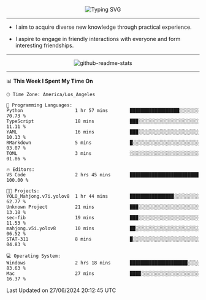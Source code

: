 <p align="center">
  <img src="https://readme-typing-svg.demolab.com?font=Fira+Code&weight=500&size=32&duration=2500&pause=1600&center=true&vCenter=true&random=false&width=1024&height=64&lines=Hi+there+%F0%9F%91%8B;I'm+delighted+you+could+make+it+here+%F0%9F%8E%89;I'm+Harry%2C+a+college+student+still+finding+my+way" alt="Typing SVG" />
</p>


---


- I aim to acquire diverse new knowledge through practical experience.

- I aspire to engage in friendly interactions with everyone and form interesting friendships.


---


<p align="center">
  <img src="https://github-readme-stats.vercel.app/api?username=Harry-Jing&show_icons=true" alt="github-readme-stats"/>
</p>


---

<!--START_SECTION:waka-->
📊 **This Week I Spent My Time On** 

```text
🕑︎ Time Zone: America/Los_Angeles

💬 Programming Languages: 
Python                   1 hr 57 mins        ██████████████████░░░░░░░   70.73 % 
TypeScript               18 mins             ███░░░░░░░░░░░░░░░░░░░░░░   11.11 % 
YAML                     16 mins             ███░░░░░░░░░░░░░░░░░░░░░░   10.13 % 
RMarkdown                5 mins              █░░░░░░░░░░░░░░░░░░░░░░░░   03.07 % 
TOML                     3 mins              ░░░░░░░░░░░░░░░░░░░░░░░░░   01.86 % 

🔥 Editors: 
VS Code                  2 hrs 45 mins       █████████████████████████   100.00 % 

🐱‍💻 Projects: 
YOLO_Mahjong.v7i.yolov8  1 hr 44 mins        ████████████████░░░░░░░░░   62.77 % 
Unknown Project          21 mins             ███░░░░░░░░░░░░░░░░░░░░░░   13.18 % 
sec-fib                  19 mins             ███░░░░░░░░░░░░░░░░░░░░░░   11.53 % 
mahjong.v5i.yolov8       10 mins             ██░░░░░░░░░░░░░░░░░░░░░░░   06.52 % 
STAT-311                 8 mins              █░░░░░░░░░░░░░░░░░░░░░░░░   04.83 % 

💻 Operating System: 
Windows                  2 hrs 18 mins       █████████████████████░░░░   83.63 % 
Mac                      27 mins             ████░░░░░░░░░░░░░░░░░░░░░   16.37 % 
```


 Last Updated on 27/06/2024 20:12:45 UTC
<!--END_SECTION:waka-->
